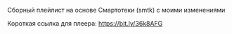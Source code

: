 Сборный плейлист на основе Смартотеки (smtk) с моими изменениями

Короткая ссылка для плеера: https://bit.ly/36k8AFG
